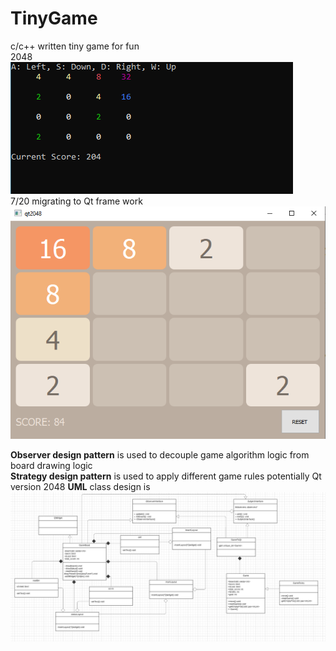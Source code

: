 # TinyGame
c/c++ written tiny game for fun  
2048   
![alt text](https://github.com/hancockyang/TinyGame/blob/main/2048/2048-2.PNG)   
7/20 migrating to Qt frame work  
![alt text](https://github.com/hancockyang/TinyGame/blob/main/2048/2048-1.PNG)   


**Observer design pattern**  is used to decouple game algorithm logic from board drawing logic   
**Strategy design pattern** is used to apply different game rules potentially
Qt version 2048 **UML** class design is   
![alt text](https://github.com/hancockyang/TinyGame/blob/main/2048/UML.PNG)   